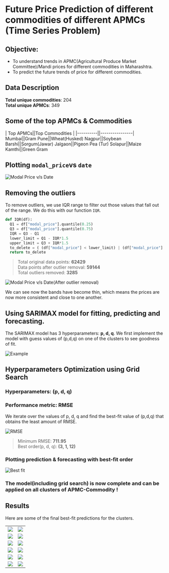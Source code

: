 # **Future Price Prediction of different commodities of different APMCs (Time Series Problem)**

## **Objective**:  
- To understand trends in APMC(Agricultural Produce Market Committee)/Mandi prices for different commodities in Maharashtra.
- To predict the future trends of price for different commodities.

## **Data Description**
**Total unique commodities**: 204  
**Total unique APMCs**: 349

## **Some of the top APMCs & Commodities**
| Top APMCs||Top Commodities |
|----------||----------------|
Mumbai||Gram
Pune||Wheat(Husked)
Nagpur||Soybean
Barshi||Sorgum(Jawar)
Jalgaon||Pigeon Pea (Tur)
Solapur||Maize
Kamthi||Green Gram

## **Plotting `modal_price`vs `date`**
![Modal Price v/s Date](images/modal_price_v_date.png)

## **Removing the outliers**
To remove outliers, we use IQR range to filter out those values that fall out of the
range. We do this with our function `IQR`.

```python
def IQR(df):
  Q1 = df["modal_price"].quantile(0.25)
  Q3 = df["modal_price"].quantile(0.75)
  IQR = Q3 - Q1
  lower_limit = Q1 - IQR*1.5
  upper_limit = Q3 + IQR*1.5
  to_delete = ( (df["modal_price"] < lower_limit) | (df["modal_price"] > upper_limit) )
  return to_delete
```
> Total original data points: **62429**  
> Data points after outlier removal: **59144**  
> Total outliers removed: **3285**

![Modal Price v/s Date(After outlier removal)](images/clean_modal_price_v_date.png)  

We can see now the bands have become thin, which means the prices are now
more consistent and close to one another.

## **Using SARIMAX model for fitting, predicting and forecasting.**
The SARIMAX model has 3 hyperparameters: **p, d, q**. We first implement the model with guess values of (p,d,q) on one of the clusters to see goodness of fit.

![Example](images/ex1.png)

## **Hyperparameters Optimization using Grid Search**
### **Hyperparameters: (p, d, q)**  
### **Performance metric: RMSE**
We iterate over the values of p, d, q and find the best-fit value of (p,d,q) that
obtains the least amount of RMSE.

![RMSE](images/rmse.png)
> Minimum RMSE: **711.95**  
> Best order(p, d, q): **(3, 1, 12)**

### **Plotting prediction & forecasting with best-fit order**
![Best fit](images/best-fit.png)

### **The model(including grid search) is now complete and can be applied on all clusters of APMC-Commodity !**

## **Results**
Here are some of the final best-fit predictions for the clusters.

|||
|----------------------------------|-------------------------------------|
|![](images/final_predictions/1.png)|![](images/final_predictions/2.png)|
|![](images/final_predictions/3.png)|![](images/final_predictions/4.png)|
|![](images/final_predictions/5.png)|![](images/final_predictions/6.png)|
|![](images/final_predictions/7.png)|![](images/final_predictions/8.png)|
|![](images/final_predictions/9.png)|![](images/final_predictions/10.png)|
|![](images/final_predictions/11.png)|![](images/final_predictions/12.png)|
